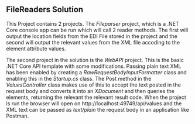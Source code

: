 ## FileReaders Solution
This Project contains 2 projects.  The *Fileparser* project, which is a .NET Core console app can be run which will call 2 reader methods.  The first will output the location fields from the EDI File stored in the project and the second will output the relevant values from the XML file accoding to the element attribute values.

The second project in the solution is the *WebAPI* project.  This is the basic .NET Core API template with some modifications.  Passing plain text XML has been enabled by creating a *RawRequestBodyInputFormatter* class and enabling this in the  *Startup.cs* class.  The Post method in the *ValuesController* class makes use of this to accept the text posted in the request body and converts it into an *XDocument* and then queries the elements, returning the relevant the relevant result code. When the project is run the browser will open on http://localhost:49749/api/values and the XML text can be passed as *text/plain* the request body in an application like Postman.
